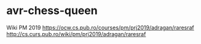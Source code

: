 # avr-chess-queen

Wiki PM 2019
https://ocw.cs.pub.ro/courses/pm/prj2019/adragan/raresraf
http://cs.curs.pub.ro/wiki/pm/prj2019/adragan/raresraf
